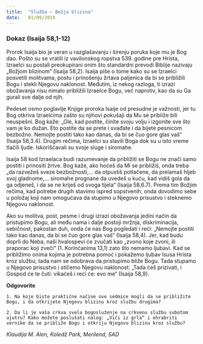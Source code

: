 ```yaml
---
title:  "Služba – Božja blizina"
date:   01/09/2019
---
```


### Dokaz (Isaija 58,1-12)

Prorok Isaija bio je veran u razglašavanju i širenju poruka koje mu je Bog dao. Pošto su se vratili iz vavilonskog ropstva 539. godine pre Hrista, Izraelci su postali preokupirani onim što standardni prevodi Biblije nazivaju „Božjom blizinom“ (Isaija 58,2). Isaija piše o tome kako su se Izraelci posvetili molitvama, postu i prinošenju žrtava paljenica da bi se približili Bogu i stekli Njegovu naklonost. Međutim, iz nekog razloga, ti izrazi obožavanja nisu nimalo približili Izraelce Bogu, već naprotiv, kao da su Ga gurali sve dalje od njih.

Pedeset osmo poglavlje Knjige proroka Isaije od presudne je važnosti, jer tu Bog otkriva Izraelcima zašto su njihovi pokušaji da Mu se približe bili neuspešni. Bog  kaže: „Gle, kad postite, činite svoju volju i izgonite sve što vam je ko dužan. Eto postite da se prete i svađate i da bijete pesnicom bezbožno. Nemojte postiti tako kao danas, da bi se čuo gore glas vaš“ (Isaija 58,3.4). Drugim rečima, Izraelci su slavili Boga dok su u isto vreme tlačili ljude. Iskorišćavali su svoje sluge i siromahe.

Isaija 58 kod Izraelaca budi razumevanje da približiti se Bogu ne znači samo postiti i prinositi žrtve. Bog kaže, ako hoćeš da Mi se približiš, onda treba „da razvežeš sveze bezbožnosti,... da otpustiš potlačene, da prelamaš hljeb svoj gladnome,... siromahe prognane da uvedeš u kuću, kad vidiš gola da ga odjeneš, i da se ne kriješ od svoga tijela“ (Isaija 58,6.7). Prema tim Božjim rečima, kad potrebe drugih stavimo ispred sopstvenih, onda dovodimo sebe u položaj koji nam omogućava da stupimo u Njegovo prisustvo i steknemo Njegovu naklonost.

Ako su molitva, post, pesme i drugi izrazi obožavanja jedini način da pristupimo Bogu, ali među nama i dalje postoji mržnja, diskriminacija, sebičnost, pakostan duh, onda će nas Bog pogledati i reći: „Nemojte postiti tako kao danas, da bi se čuo gore glas vaš“ (Isaija 58,4). Jer, kad budu doprli do Neba, naši hvalospevi će zvučati kao „zvono koje zvoni, ili praporac koji zveči“ (1. Korinćanima 13,1) zato što nemamo ljubavi. Kad se približimo onima kojima je potrebna pomoć i pokažemo ljubav Isusa Hrista kroz službu, tada nam se odobrava da  pristupimo bliže Bogu. Tada stupamo u Njegovo prisustvo i stičemo Njegovu naklonost: „Tada ćeš prizivati, i Gospod će te čuti: vikaćeš i reći će: evo me“ (Isaija 58,9).

**Odgovorite**

`1.	Na koje biste praktične načine ove sedmice mogli da se približite Bogu, i da otkrijete Njegovu blizinu kroz službu drugima? `

`2.	Da li je vaša crkva svela bogosluženje na crkvenu službu subotom ujutru? Kako možete poslušati nalog: „Viči iz grla“ i ohrabriti vernike da se približe Bogu i otkriju Njegovu blizinu kroz službu?`

*Klaudija M. Alen, Koledž Park, Merilend, SAD*
